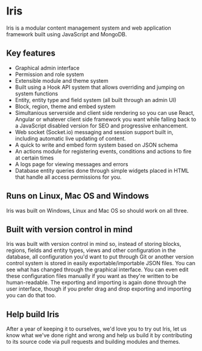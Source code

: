 # Iris

Iris is a modular content management system and web application framework built using JavaScript and MongoDB. 

## Key features

* Graphical admin interface
* Permission and role system
* Extensible module and theme system
* Built using a Hook API system that allows overriding and jumping on system functions
* Entity, entity type and field system (all built through an admin UI)
* Block, region, theme and embed system
* Simultanious serverside and client side rendering so you can use React, Angular or whatever client side framework you want while falling back to a JavaScript disabled version for SEO and progressive enhancement.
* Web socket (Socket.io) messaging and session support built in, including automatic live updating of content.
* A quick to write and embed form system based on JSON schema 
* An actions module for registering events, conditions and actions to fire at certain times
* A logs page for viewing messages and errors
* Database entity queries done through simple widgets placed in HTML that handle all access permissions for you.

## Runs on Linux, Mac OS and Windows

Iris was built on Windows, Linux and Mac OS so should work on all three.

## Built with version control in mind

Iris was built with version control in mind so, instead of storing blocks, regions, fields and entity types, views and other configuration in the database, all configuration you'd want to put through Git or another version control system is stored in easily exportable/importable JSON files. You can see what has changed through the graphical interface. You can even edit these configuration files manually if you want as they're written to be human-readable. The exporting and importing is again done through the user interface, though if you prefer drag and drop exporting and importing you can do that too.

## Help build Iris

After a year of keeping it to ourselves, we'd love you to try out Iris, let us know what we've done right and wrong and help us build it by contributing to its source code via pull requests and building modules and themes.
